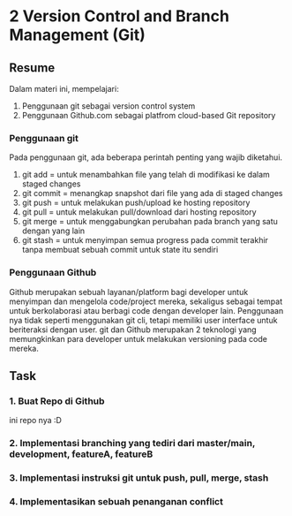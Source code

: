 # 2 Version Control and Branch Management (Git)

## Resume
Dalam materi ini, mempelajari:
1. Penggunaan git sebagai version control system
2. Penggunaan Github.com sebagai platfrom cloud-based Git repository

### Penggunaan git
Pada penggunaan git, ada beberapa perintah penting yang wajib diketahui.
1. git add = untuk menambahkan file yang telah di modifikasi ke dalam staged changes
2. git commit = menangkap snapshot dari file yang ada di staged changes
3. git push = untuk melakukan push/upload ke hosting repository
4. git pull = untuk melakukan pull/download dari hosting repository
5. git merge = untuk menggabungkan perubahan pada branch yang satu dengan yang lain
6. git stash = untuk menyimpan semua progress pada commit terakhir tanpa membuat sebuah commit untuk state itu sendiri

### Penggunaan Github
Github merupakan sebuah layanan/platform bagi developer untuk menyimpan dan mengelola code/project mereka, sekaligus sebagai tempat untuk berkolaborasi atau berbagi code dengan developer lain. Penggunaan nya tidak seperti menggunakan git cli, tetapi memiliki user interface untuk beriteraksi dengan user. git dan Github merupakan 2 teknologi yang memungkinkan para developer untuk melakukan versioning pada code mereka. 

## Task
### 1. Buat Repo di Github
ini repo nya :D
### 2. Implementasi branching yang tediri dari master/main, development, featureA, featureB
### 3. Implementasi instruksi git untuk push, pull, merge, stash
### 4. Implementasikan sebuah penanganan conflict
